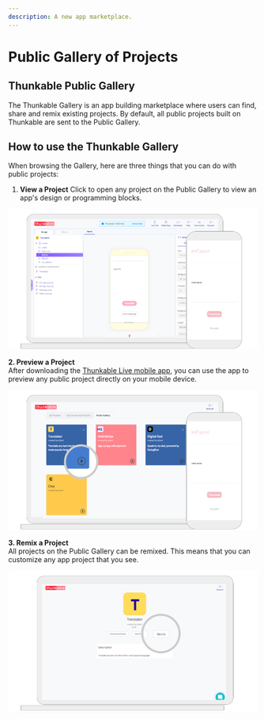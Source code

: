 ```yaml
---
description: A new app marketplace.
---
```


# Public Gallery of Projects

## Thunkable Public Gallery

The Thunkable Gallery is an app building marketplace where users can find, share and remix existing projects. By default, all public projects built on Thunkable are sent to the Public Gallery.

## How to use the Thunkable Gallery

When browsing the Gallery, here are three things that you can do with public projects:

1. **View a Project** Click to open any project on the Public Gallery to view an app's design or programming blocks.

![](../.gitbook/assets/thunkable-docs-exhibits-43.png)

**2. Preview a Project**  
After downloading the [Thunkable Live mobile app](../get-started/live-test.md), you can use the app to preview any public project directly on your mobile device. 

![](../.gitbook/assets/thunkable-docs-exhibits-42%20%281%29.png)

**3. Remix a Project**  
All projects on the Public Gallery can be remixed. This means that you can customize any app project that you see. 

![](../.gitbook/assets/thunkable-docs-exhibits-44.png)





